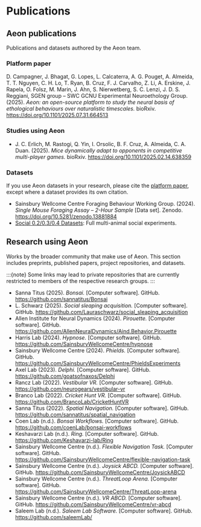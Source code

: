 # Publications

## Aeon publications

Publications and datasets authored by the Aeon team.

### Platform paper

D. Campagner, J. Bhagat, G. Lopes, L. Calcaterra, A. G. Pouget, A. Almeida, T. T. Nguyen, C. H. Lo, T. Ryan, B. Cruz, F. J. Carvalho, Z. Li, A. Erskine, J. Rapela, O. Folsz, M. Marin, J. Ahn, S. Nierwetberg, S. C. Lenzi, J. D. S. Reggiani, SGEN group – SWC GCNU Experimental Neuroethology Group. (2025). _Aeon: an open-source platform to study the neural basis of ethological behaviours over naturalistic timescales._ bioRxiv. https://doi.org/10.1101/2025.07.31.664513

### Studies using Aeon

- J. C. Erlich, M. Rastogi, Q. Yin, I. Orsolic, B. F. Cruz, A. Almeida, C. A. Duan. (2025). _Mice dynamically adapt to opponents in competitive multi-player games._ bioRxiv. https://doi.org/10.1101/2025.02.14.638359

### Datasets

If you use Aeon datasets in your research, please cite the [platform paper](#platform-paper), except where a dataset provides its own citation.

- Sainsbury Wellcome Centre Foraging Behaviour Working Group. (2024). _Single Mouse Foraging Assay – 2-Hour Sample_ [Data set]. Zenodo. https://doi.org/10.5281/zenodo.13881884
- [Social 0.2/0.3/0.4 Datasets](target-full-datasets): Full multi-animal social experiments. 

## Research using Aeon

Works by the broader community that make use of Aeon. 
This section includes preprints, published papers, project repositories, and datasets.

:::{note}
Some links may lead to private repositories that are currently restricted to members of the respective research groups.
:::

- Sanna Titus (2025). _Bonsai._ [Computer software]. GitHub. https://github.com/sannatitus/Bonsai
- L. Schwarz (2025). _Social sleaping acquisition._ [Computer software]. GitHub. https://github.com/Lauraschwarz/social_sleaping_acquisition
- Allen Institute for Neural Dynamics (2024). _Pirouette._ [Computer software]. GitHub. https://github.com/AllenNeuralDynamics/Aind.Behavior.Pirouette
- Harris Lab (2024). _Hypnose._ [Computer software]. GitHub. https://github.com/SainsburyWellcomeCentre/hypnose
- Sainsbury Wellcome Centre (2024). _Phields._ [Computer software]. GitHub. https://github.com/SainsburyWellcomeCentre/PhieldsExperiments
- Axel Lab (2023). _Delphi._ [Computer software]. GitHub. https://github.com/goatsofnaxos/Delphi
- Rancz Lab (2022). _Vestibular VR._ [Computer software]. GitHub. https://github.com/neurogears/vestibular-vr
- Branco Lab (2022). _Cricket Hunt VR._ [Computer software]. GitHub. https://github.com/BrancoLab/CricketHuntVR
- Sanna Titus (2022). _Spatial Navigation._ [Computer software]. GitHub. https://github.com/sannatitus/spatial_navigation
- Coen Lab (n.d.). _Bonsai Workflows._ [Computer software]. GitHub. https://github.com/coenLab/bonsai-workflows
- Keshavarzi Lab (n.d.). _Ring._ [Computer software]. GitHub. https://github.com/Keshavarzi-lab/Ring 
- Sainsbury Wellcome Centre (n.d.). _Flexible Navigation Task._ [Computer software]. GitHub. https://github.com/SainsburyWellcomeCentre/flexible-navigation-task
- Sainsbury Wellcome Centre (n.d.). _Joysick ABCD._ [Computer software]. GitHub. https://github.com/SainsburyWellcomeCentre/JoysickABCD
- Sainsbury Wellcome Centre (n.d.). _ThreatLoop Arena._ [Computer software]. GitHub. https://github.com/SainsburyWellcomeCentre/ThreatLoop-arena
- Sainsbury Wellcome Centre (n.d.). _VR ABCD._ [Computer software]. GitHub. https://github.com/SainsburyWellcomeCentre/vr-abcd
- Saleem Lab (n.d.). _Saleem Lab Software._ [Computer software]. GitHub. https://github.com/saleemLab/
